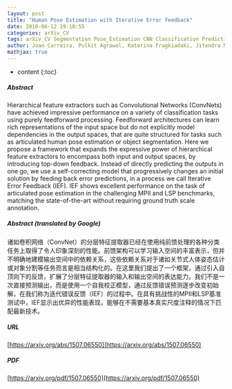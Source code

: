```yaml
---
layout: post
title: "Human Pose Estimation with Iterative Error Feedback"
date: 2016-06-12 19:10:55
categories: arXiv_CV
tags: arXiv_CV Segmentation Pose_Estimation CNN Classification Prediction
author: Joao Carreira, Pulkit Agrawal, Katerina Fragkiadaki, Jitendra Malik
mathjax: true
---
```


* content
{:toc}

##### Abstract
Hierarchical feature extractors such as Convolutional Networks (ConvNets) have achieved impressive performance on a variety of classification tasks using purely feedforward processing. Feedforward architectures can learn rich representations of the input space but do not explicitly model dependencies in the output spaces, that are quite structured for tasks such as articulated human pose estimation or object segmentation. Here we propose a framework that expands the expressive power of hierarchical feature extractors to encompass both input and output spaces, by introducing top-down feedback. Instead of directly predicting the outputs in one go, we use a self-correcting model that progressively changes an initial solution by feeding back error predictions, in a process we call Iterative Error Feedback (IEF). IEF shows excellent performance on the task of articulated pose estimation in the challenging MPII and LSP benchmarks, matching the state-of-the-art without requiring ground truth scale annotation.

##### Abstract (translated by Google)
诸如卷积网络（ConvNet）的分层特征提取器已经在使用纯前馈处理的各种分类任务上取得了令人印象深刻的性能。前馈架构可以学习输入空间的丰富表示，但并不明确地建模输出空间中的依赖关系，这些依赖关系对于诸如关节式人体姿态估计或对象分割等任务而言是相当结构化的。在这里我们提出了一个框架，通过引入自顶向下的反馈，扩展了分层特征提取器的输入和输出空间的表达能力。我们不是一次直接预测输出，而是使用一个自我校正模型，通过反馈错误预测逐步改变初始解，在我们称为迭代错误反馈（IEF）的过程中。在具有挑战性的MPII和LSP基准测试中，IEF显示出优异的性能表现，能够在不需要基本真实尺度注释的情况下匹配最新技术。

##### URL
[https://arxiv.org/abs/1507.06550](https://arxiv.org/abs/1507.06550)

##### PDF
[https://arxiv.org/pdf/1507.06550](https://arxiv.org/pdf/1507.06550)

